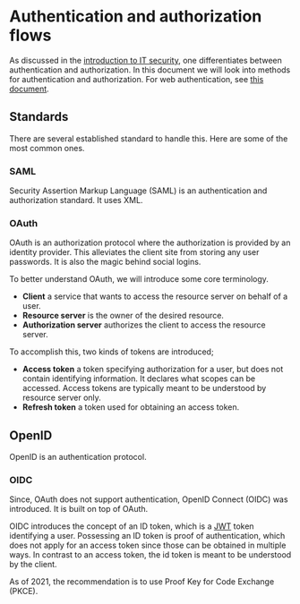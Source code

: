 # Authentication and authorization flows

As discussed in the [introduction to IT security](basics), one differentiates
between authentication and authorization. In this document we will look into
methods for authentication and authorization. For web authentication, see
[this document](web_authentication).

## Standards

There are several established standard to handle this. Here are some of the most
common ones.

### SAML

Security Assertion Markup Language (SAML) is an authentication and authorization
standard. It uses XML.

### OAuth

OAuth is an authorization protocol where the authorization is provided by an
identity provider. This alleviates the client site from storing any user
passwords. It is also the magic behind social logins.

To better understand OAuth, we will introduce some core terminology.

- **Client** a service that wants to access the resource server on behalf of a
  user.
- **Resource server** is the owner of the desired resource.
- **Authorization server** authorizes the client to access the resource server.

To accomplish this, two kinds of tokens are introduced;

- **Access token** a token specifying authorization for a user, but does not
  contain identifying information. It declares what scopes can be accessed.
  Access tokens are typically meant to be understood by resource server only.
- **Refresh token** a token used for obtaining an access token.

## OpenID

OpenID is an authentication protocol.

### OIDC

Since, OAuth does not support authentication, OpenID Connect (OIDC) was
introduced. It is built on top of OAuth.

OIDC introduces the concept of an ID token, which is a [JWT](jwt) token
identifying a user. Possessing an ID token is proof of authentication, which
does not apply for an access token since those can be obtained in multiple ways.
In contrast to an access token, the id token is meant to be understood by the
client.

As of 2021, the recommendation is to use Proof Key for Code Exchange (PKCE).
